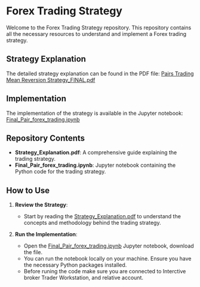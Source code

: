 # Forex Trading Strategy

Welcome to the Forex Trading Strategy repository. This repository contains all the necessary resources to understand and implement a Forex trading strategy.

## Strategy Explanation

The detailed strategy explanation can be found in the PDF file: [Pairs Trading Mean Reversion Strategy_FINAL.pdf](./Pairs_Trading_Mean_Reversion_Strategy_FINAL.pdf)

## Implementation

The implementation of the strategy is available in the Jupyter notebook: [Final_Pair_forex_trading.ipynb](./Final_Pair_forex_trading.ipynb)

## Repository Contents

- **Strategy_Explanation.pdf**: A comprehensive guide explaining the trading strategy.
- **Final_Pair_forex_trading.ipynb**: Jupyter notebook containing the Python code for the trading strategy.

## How to Use

1. **Review the Strategy**:
   - Start by reading the [Strategy_Explanation.pdf](./Strategy_Explanation.pdf) to understand the concepts and methodology behind the trading strategy.

2. **Run the Implementation**:
   - Open the [Final_Pair_forex_trading.ipynb](./Final_Pair_forex_trading.ipynb) Jupyter notebook, download the file.
   - You can run the notebook locally on your machine. Ensure you have the necessary Python packages installed.
   - Before runing the code make sure you are connected to Interctive broker Trader Workstation, and relative account.

